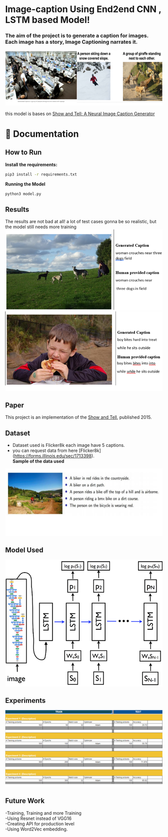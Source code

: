 # Image-caption Using End2end CNN , LSTM based Model!
<h3>The aim of the project is to generate a caption for images.<br>
 Each image has a story, Image Captioning narrates it.
</h3>
<img src = "/PretrainedModel/Out.png">

 
 this model is bases on [Show and Tell: A Neural Image Caption Generator
](https://arxiv.org/pdf/1411.4555.pdf)

📖 Documentation
================
## How to Run
**Install the requirements:**
```bash
pip3 install -r requirements.txt 
```
**Running the Model**
```bash
python3 model.py
```

## Results

The results are not bad at all! a lot of test cases gonna be so realistic, but the model still needs more training
<img src = "/PretrainedModel/r1.png">
<img src = "/PretrainedModel/r2.png">

## Paper
This project is an implementation of the [Show and Tell](https://arxiv.org/pdf/1411.4555.pdf), published 2015.

## Dataset
- Dataset used is Flicker8k each image have 5 captions.
- you can request data from here [Flicker8k]
(https://forms.illinois.edu/sec/1713398).<br>
**Sample of the data used**
<img src = "/PretrainedModel/dayaset.png">

## Model Used
<img src = "/PretrainedModel/model.png">

## Experiments

<img src = "/PretrainedModel/expermant.png">

## Future Work
-Training, Training and more Training<br>
-Using Resnet instead of VGG16<br>
-Creating API for production level <br>
-Using Word2Vec embedding.

